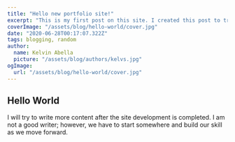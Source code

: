 ```yaml
---
title: "Hello new portfolio site!"
excerpt: "This is my first post on this site. I created this post to try and test how this blogging thing on my portfolio."
coverImage: "/assets/blog/hello-world/cover.jpg"
date: "2020-06-28T00:17:07.322Z"
tags: blogging, random
author:
  name: Kelvin Abella
  picture: "/assets/blog/authors/kelvs.jpg"
ogImage:
  url: "/assets/blog/hello-world/cover.jpg"
---
```


## Hello World

I will try to write more content after the site development is completed. I am not a good writer; however, we have to start somewhere and build our skill as we move forward.
